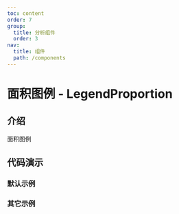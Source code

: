 ```yaml
---
toc: content
order: 7
group:
  title: 分析组件
  order: 3
nav:
  title: 组件
  path: /components
---
```


# 面积图例 - LegendProportion

## 介绍

面积图例

## 代码演示

<code src="./demos/default.tsx"></code>

<API></API>

### 默认示例

### 其它示例
